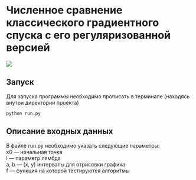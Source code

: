 # Численное сравнение классического градиентного спуска с его регуляризованной версией
![](https://sun9-26.userapi.com/impg/pqSR8_qYA-lmoUyrEXLVE7b-6e4ndwBlxBe_Sg/UnVYAKYIjgk.jpg?size=2312x1220&quality=96&proxy=1&sign=721d955107b3145e45ac15b0c5af78cc&type=album)
## Запуск
Для запуска программы необходимо прописать в терминале (находясь внутри директории проекта)
```
python run.py
```

## Описание входных данных
В файле run.py необходимо указать следующие параметры:  
x0 &mdash; начальная точка  
l &mdash; параметр лямбда  
a, b &mdash; (x, y) интервалы для отрисовки графика  
f &mdash; функция на которой тестируются алгоритмы
